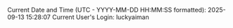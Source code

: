 Current Date and Time (UTC - YYYY-MM-DD HH:MM:SS formatted): 2025-09-13 15:28:07
Current User's Login: luckyaiman

